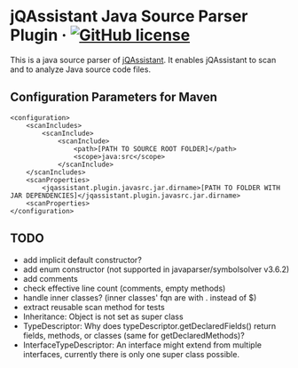 # jQAssistant Java Source Parser Plugin &middot; [![GitHub license](https://img.shields.io/badge/License-GPL%20v3-blue.svg)](https://github.com/softvis-research/jqa-javasrc-plugin/blob/master/LICENSE) #

This is a java source parser of [jQAssistant](https://www.jqassistant.org).
It enables jQAssistant to scan and to analyze Java source code files.

## Configuration Parameters for Maven ##

```
<configuration>
	<scanIncludes>
		<scanInclude>
			<scanInclude>
				<path>[PATH TO SOURCE ROOT FOLDER]</path>
				<scope>java:src</scope>
			</scanInclude>
	</scanIncludes>
	<scanProperties>
		<jqassistant.plugin.javasrc.jar.dirname>[PATH TO FOLDER WITH JAR DEPENDENCIES]</jqassistant.plugin.javasrc.jar.dirname>
	<scanProperties>
</configuration>
```

## TODO ##

- add implicit default constructor?
- add enum constructor (not supported in javaparser/symbolsolver v3.6.2)
- add comments
- check effective line count (comments, empty methods)
- handle inner classes? (inner classes' fqn are with . instead of $)
- extract reusable scan method for tests
- Inheritance: Object is not set as super class
- TypeDescriptor: Why does typeDescriptor.getDeclaredFields() return fields, methods, or classes (same for getDeclaredMethods)?
- InterfaceTypeDescriptor: An interface might extend from multiple interfaces, currently there is only one super class possible.